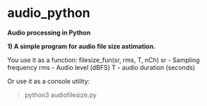 # audio_python
**Audio processing in Python**

**1) A simple program for audio file size astimation.**

You use it as a function:
filesize_fun(sr, rms, T, nCh)
sr - Sampling frequency
rms - Audio level (dBFS)
T - audio duration (seconds)

Or use it as a console utility: 
> python3 audiofilesize.py

